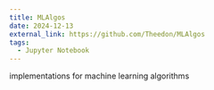 ```yaml
---
title: MLAlgos
date: 2024-12-13
external_link: https://github.com/Theedon/MLAlgos
tags:
  - Jupyter Notebook
---
```


implementations for machine learning algorithms

<!--more-->
